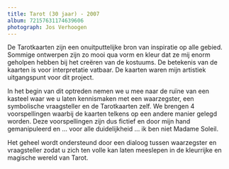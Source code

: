 ```yaml
---
title: Tarot (30 jaar) - 2007
album: 72157631174639606
photograph: Jos Verhoogen
---
```

De Tarotkaarten zijn een onuitputtelijke bron van inspiratie op alle gebied. Sommige ontwerpen zijn zo mooi qua vorm en kleur dat ze mij enorm geholpen hebben bij het creëren van de kostuums. De betekenis van de kaarten is voor interpretatie vatbaar. De kaarten waren mijn artistiek uitgangspunt voor dit project.

In het begin van dit optreden nemen we u mee naar de ruïne van een kasteel waar we u laten kennismaken met een waarzegster, een symbolische vraagsteller en de Tarotkaarten zelf.
We brengen 4 voorspellingen waarbij de kaarten telkens op een andere manier gelegd worden. Deze voorspellingen zijn dus fictief en door mijn hand gemanipuleerd en ... voor alle duidelijkheid ... ik ben niet Madame Soleil.

Het geheel wordt ondersteund door een dialoog tussen waarzegster en vraagsteller zodat u zich ten volle kan laten meeslepen in de kleurrijke en magische wereld van Tarot.
